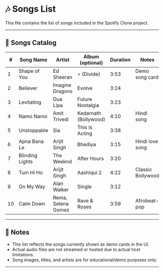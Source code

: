 # 🎶 Songs List

This file contains the list of songs included in the Spotify Clone project.

---

## 📝 Songs Catalog

| # | Song Name         | Artist           | Album (optional)     | Duration | Notes                |
|---|-------------------|------------------|----------------------|----------|----------------------|
| 1 | Shape of You      | Ed Sheeran       | ÷ (Divide)           | 3:53     | Demo song card       |
| 2 | Believer          | Imagine Dragons  | Evolve               | 3:24     |                      |
| 3 | Levitating        | Dua Lipa         | Future Nostalgia     | 3:23     |                      |
| 4 | Namo Namo         | Amit Trivedi     | Kedarnath (Bollywood)| 4:10     | Hindi song           |
| 5 | Unstoppable       | Sia              | This Is Acting       | 3:38     |                      |
| 6 | Apna Bana Le      | Arijit Singh     | Bhediya              | 3:15     | Hindi love song      |
| 7 | Blinding Lights   | The Weeknd       | After Hours          | 3:20     |                      |
| 8 | Tum Hi Ho         | Arijit Singh     | Aashiqui 2           | 4:22     | Classic Bollywood    |
| 9 | On My Way         | Alan Walker      | Single               | 3:12     |                      |
|10 | Calm Down         | Rema, Selena Gomez | Rave & Roses      | 3:59     | Afrobeat-pop         |

---

## 📂 Notes

- This list reflects the songs currently shown as demo cards in the UI.
- Actual audio files are not streamed or hosted due to actual host limitations.
- Song images, titles, and artists are for educational/demo purposes only.

---

